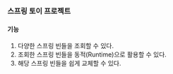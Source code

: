 ### 스프링 토이 프로젝트

#### 기능

1. 다양한 스프링 빈들을 조회할 수 있다.
2. 조회한 스프링 빈들을 동적(Runtime)으로 활용할 수 있다.
3. 해당 스프링 빈들을 쉽게 교체할 수 있다.
